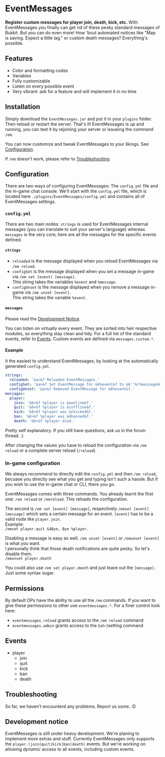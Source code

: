 # EventMessages
**Register custom messages for player join, death, kick, etc.**
With EventMessages you finally can get rid of these pesky standard messages of Bukkit.
But you can do even more! How 'bout automated notices like "Map is saving. Expect a little lag."
or custom death messages? Everything's possible.

## Features
- Color and formatting codes
- Variables
- Fully customizable
- Listen on every possible event
- Very vibrant: ask for a feature and will implement it in no time

## Installation
Simply download the `EventMessages.jar` and put it in your `plugins` folder.
Then reload or restart the server. That's it! EventMessages is up and running,
you can test it by rejoining your server or issueing the command `/em`.

You can now customize and tweak EventMessages to your likings. See [Configuration](./#configuration).

If `/em` doesn't work, please refer to [Troubleshooting](./#troubleshooting).

## Configuration
There are two ways of configuring EventMessages: The `config.yml` file and the in-game chat console.
We'll start with the `config.yml` file, which is located here `./plugins/EventMessages/config.yml`
and contains all of EventMessages settings.

### `config.yml`

There are two main nodes: `strings` is used for EventMessages internal messages
(you can translate to suit your server's language) whereas `messages` is the very core;
here are all the messages for the specific events defined.

#### `strings`
- `reloaded` is the message displayed when you reload EventMessages via `/em reload`.
- `configSet` is the message displayed when you set a message in-game via `/em set [event] [message]`.  
  This string takes the variables `%event` and `%message`.
- `configUnset` is the message displayed when you remove a message in-game via `/em unset [event]`.  
  This string takes the variable `%event`.

#### `messages`
Please read the [Development Notice](./#development-notice).

You can listen on virtually every event. They are sorted into heir respective modules,
so everything stay clean and tidy. For a full list of the standard events, refer to [Events](./events).
Custom events are defined via `messages.custom.*`.

#### Example
It the easiest to understand EventMessages, by looking at the automatically generated `config.yml`.
```yaml
strings:
  reloaded: '&a>&f Reloaded EventMessages.'
  configSet: '&a>&f Set EventMessage for &6%event&f to &6''&r%message&6''&f.'
  configUnset: '&a>&f Removed EventMessage for &6%event&f.'
messages:
  player:
    join: '&6>&f %player is &aonline&f.'
    quit: '&6>&f %player is &coffline&f.'
    kick: '&6>&f %player was &ckicked&f.'
    ban: '&6>&f %player was &4banned&f.'
    death: '&6>&f %player died.'
```
Pretty self explanatory. If you still have questions, ask us in the forum thread. :)

After changing the values you have to reload the configuration via `/em reload`
or a complete server reload (`/reload`).

### In-game configuration
We always recommend to directly edit the `config.yml` and then `/em reload`,
becuase you directly see what you get and typing isn't such a hassle. But if you wish to use
the in-game chat or CLI, there you go.

EventMessages comes with three commands. You already learnt the first one: `/em reload` or `/emreload`.
This reloads the configuration.

The second is `/em set [event] [message]`, respectively `/emset [event] [message]` which sets a certain
message for an event. `[event]` has to be a valid node like `player.join`.  
Example:  
`/emset player.quit &4Bye, Bye %player.`

Disabling a message is easy as well. `/em unset [event]` or `/emunset [event]` is what you want.  
I personally think that those death notifications are quite pesky. So let's disable them.  
`/emunset player.death`

You could also use `/em set player.death` and just leave out the `[message]`. Just some syntax sugar.

## Permissions
By default OPs have the ability to use all the `/em` commands. If you want to give these permissions
to other use `eventmessages.*`. For a finer control look here:
- `eventmessages.reload` grants access to the `/em reload` command
- `eventmessages.admin` grants access to the (un-)setting command

## Events
- player
  - join
  - quit
  - kick
  - ban
  - death

## Troubleshooting
So far, we haven't encounterd any problems. Report us some. :D

## Development notice
EventMessages is still under heavy development. We're planing to implement more extras and stuff.
Currently EventMessages only supports the `player.(join|quit|kick|ban|death)` events.
But we're working on allowing *dynamic* access to all events, including custom events.
